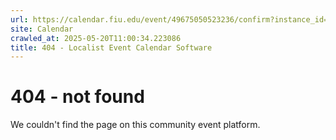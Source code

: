 ```yaml
---
url: https://calendar.fiu.edu/event/49675050523236/confirm?instance_id=49675050524261&return=https%3A%2F%2Fcalendar.fiu.edu%2Fcalendar%3Fevent_types%255B%255D%3D127584
site: Calendar
crawled_at: 2025-05-20T11:00:34.223086
title: 404 - Localist Event Calendar Software
---
```


# 404 - not found
We couldn't find the page on this community event platform.
